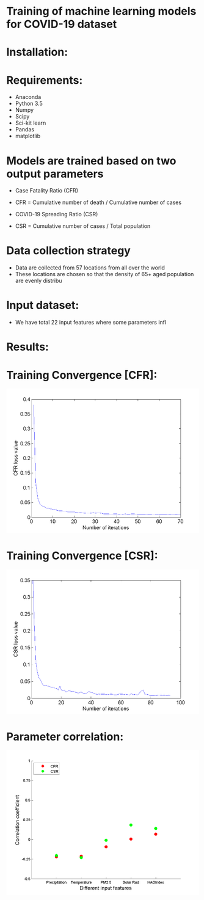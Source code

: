 # Training of machine learning models for COVID-19 dataset
# Installation:
# Requirements:
- Anaconda
- Python 3.5
- Numpy
- Scipy
- Sci-kit learn
- Pandas
- matplotlib

# Models are trained based on two output parameters
- Case Fatality Ratio (CFR)
- CFR = Cumulative number of death / Cumulative number of cases

- COVID-19 Spreading Ratio (CSR)
- CSR = Cumulative number of cases / Total population

# Data collection strategy
- Data are collected from 57 locations from all over the world
- These locations are chosen so that the density of 65+ aged population are evenly distribu  

# Input dataset:
- We have total 22 input features where some parameters infl

# Results:
# Training Convergence [CFR]: 
![TrainConvg](Results/Figures/CFRLossVal.png?raw=true "Title")
# Training Convergence [CSR]: 
![TrainConvgCSR](Results/Figures/CSRLossVal.png?raw=true "Title")
# Parameter correlation: 
![Corr](Results/Figures/CorrCoefficient.png?raw=true "Title")
